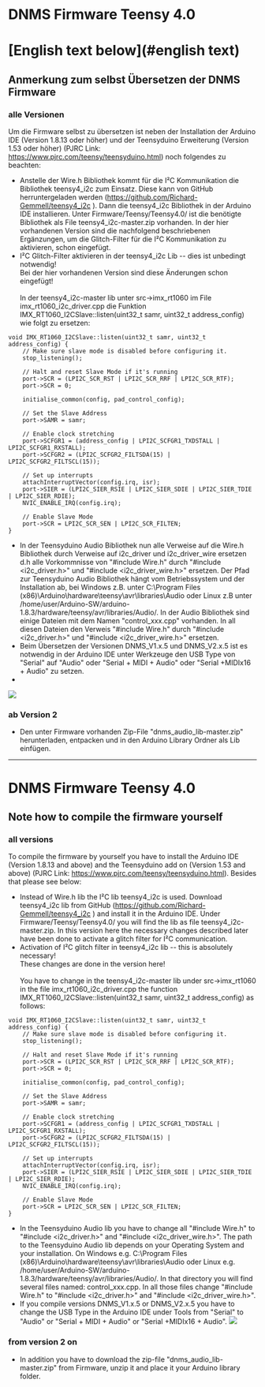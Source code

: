 # DNMS Firmware Teensy 4.0

# [English text below](#english text)

## Anmerkung zum selbst Übersetzen der DNMS Firmware 

### alle Versionen

Um die Firmware selbst zu übersetzen ist neben der Installation der Arduino IDE (Version 1.8.13 oder höher) und der Teensyduino Erweiterung (Version 1.53 oder höher) (PJRC Link: https://www.pjrc.com/teensy/teensyduino.html) noch folgendes zu beachten:
- Anstelle der Wire.h Bibliothek kommt für die I²C Kommunikation die Bibliothek teensy4_i2c zum Einsatz. Diese kann von GitHub herruntergeladen werden (https://github.com/Richard-Gemmell/teensy4_i2c ). Dann die teensy4_i2c Bibliothek in der Arduino IDE installieren. Unter Firmware/Teensy/Teensy4.0/ ist die benötigte Bibliothek als File teensy4_i2c-master.zip vorhanden. In der hier vorhandenen Version sind die nachfolgend beschriebenen Ergänzungen, um die Glitch-Filter für die I²C Kommunikation zu aktivieren, schon eingefügt.
- I²C Glitch-Filter aktivieren in der teensy4_i2c Lib -- dies ist unbedingt notwendig!  <br>
Bei der hier vorhandenen Version sind diese Änderungen schon eingefügt! <br> <br>
In der teensy4_i2c-master lib unter src->imx_rt1060 im File imx_rt1060_i2c_driver.cpp die Funktion IMX_RT1060_I2CSlave::listen(uint32_t samr, uint32_t address_config) wie folgt zu ersetzen:
	
```
void IMX_RT1060_I2CSlave::listen(uint32_t samr, uint32_t address_config) {
    // Make sure slave mode is disabled before configuring it.
    stop_listening();

    // Halt and reset Slave Mode if it's running
    port->SCR = (LPI2C_SCR_RST | LPI2C_SCR_RRF | LPI2C_SCR_RTF);
    port->SCR = 0;

    initialise_common(config, pad_control_config);

    // Set the Slave Address
    port->SAMR = samr;

    // Enable clock stretching
    port->SCFGR1 = (address_config | LPI2C_SCFGR1_TXDSTALL | LPI2C_SCFGR1_RXSTALL);
    port->SCFGR2 = (LPI2C_SCFGR2_FILTSDA(15) | LPI2C_SCFGR2_FILTSCL(15));

    // Set up interrupts
    attachInterruptVector(config.irq, isr);
    port->SIER = (LPI2C_SIER_RSIE | LPI2C_SIER_SDIE | LPI2C_SIER_TDIE | LPI2C_SIER_RDIE);
    NVIC_ENABLE_IRQ(config.irq);

    // Enable Slave Mode
    port->SCR = LPI2C_SCR_SEN | LPI2C_SCR_FILTEN;
}

```
- In der Teensyduino Audio Bibliothek nun alle Verweise auf die Wire.h Bibliothek durch Verweise auf i2c_driver und i2c_driver_wire ersetzen d.h alle Vorkommnisse von "#include Wire.h" durch "#include <i2c_driver.h>" und "#include <i2c_driver_wire.h>" ersetzen. Der Pfad zur Teensyduino Audio Bibliothek hängt vom Betriebssystem und der Installation ab, bei Windows z.B. unter C:\Program Files (x86)\Arduino\hardware\teensy\avr\libraries\Audio oder Linux z.B unter /home/user/Arduino-SW/arduino-1.8.3/hardware/teensy/avr/libraries/Audio/.
In der Audio Bibliothek sind einige Dateien mit dem Namen "control_xxx.cpp" vorhanden. In all diesen Dateien den Verweis "#include Wire.h" durch "#include <i2c_driver.h>" und "#include <i2c_driver_wire.h>" ersetzen.
- Beim Übersetzen der Versionen DNMS_V1.x.5 und DNMS_V2.x.5 ist es notwendig in der Arduino IDE unter Werkzeuge den USB Type von "Serial" auf "Audio" oder "Serial + MIDI + Audio" oder "Serial +MIDIx16 + Audio" zu setzen.
- 
<img src="images/Arduino IDE Teensy4.0 USB.jpg"><br>


### ab Version 2

- Den unter Firmware vorhanden Zip-File "dnms_audio_lib-master.zip" herunterladen, entpacken und in den Arduino Library Ordner als Lib einfügen.



------------------------------------------------------------------------


# <a name="english text"></a>DNMS Firmware Teensy 4.0

## Note how to compile the firmware yourself

### all versions

To compile the firmware by yourself you have to install the Arduino IDE (Version 1.8.13 and above) and the Teensyduino add on (Version 1.53 and above) (PJRC Link: https://www.pjrc.com/teensy/teensyduino.html). Besides that please see below:
- Instead of Wire.h lib the I²C lib teensy4_i2c is used. Download teensy4_i2c lib from GitHub (https://github.com/Richard-Gemmell/teensy4_i2c ) and install it in the Arduino IDE. Under Firmware/Teensy/Teensy4.0/ you will find the lib as file teensy4_i2c-master.zip. In this version here the necessary changes described later have been done to activate a glitch filter for I²C communication.
- Activation of I²C glitch filter in teensy4_i2c lib -- this is absolutely necessary! <br>
These changes are done in the version here! <br><br>
You have to change in the teensy4_i2c-master lib under src->imx_rt1060 in the file imx_rt1060_i2c_driver.cpp the function IMX_RT1060_I2CSlave::listen(uint32_t samr, uint32_t address_config) as follows:
```
void IMX_RT1060_I2CSlave::listen(uint32_t samr, uint32_t address_config) {
    // Make sure slave mode is disabled before configuring it.
    stop_listening();

    // Halt and reset Slave Mode if it's running
    port->SCR = (LPI2C_SCR_RST | LPI2C_SCR_RRF | LPI2C_SCR_RTF);
    port->SCR = 0;

    initialise_common(config, pad_control_config);

    // Set the Slave Address
    port->SAMR = samr;

    // Enable clock stretching
    port->SCFGR1 = (address_config | LPI2C_SCFGR1_TXDSTALL | LPI2C_SCFGR1_RXSTALL);
    port->SCFGR2 = (LPI2C_SCFGR2_FILTSDA(15) | LPI2C_SCFGR2_FILTSCL(15));

    // Set up interrupts
    attachInterruptVector(config.irq, isr);
    port->SIER = (LPI2C_SIER_RSIE | LPI2C_SIER_SDIE | LPI2C_SIER_TDIE | LPI2C_SIER_RDIE);
    NVIC_ENABLE_IRQ(config.irq);

    // Enable Slave Mode
    port->SCR = LPI2C_SCR_SEN | LPI2C_SCR_FILTEN;
}

```

- In the Teensyduino Audio lib you have to change all "#include Wire.h" to "#include <i2c_driver.h>" and "#include <i2c_driver_wire.h>". The path to the Teensyduino Audio lib depends on your Operating System and your installation. On Windows e.g. C:\Program Files (x86)\Arduino\hardware\teensy\avr\libraries\Audio oder Linux e.g. /home/user/Arduino-SW/arduino-1.8.3/hardware/teensy/avr/libraries/Audio/. In that directory you will find several files named: control_xxx.cpp. In all those files change "#include Wire.h" to "#include <i2c_driver.h>" and "#include <i2c_driver_wire.h>".
- If you compile versions DNMS_V1.x.5 or DNMS_V2.x.5 you have to change the USB Type in the Arduino IDE under Tools from "Serial" to "Audio" or "Serial + MIDI + Audio" or "Serial +MIDIx16 + Audio".
<img src="images/Arduino IDE Teensy4.0 USB.jpg"><br> 


### from version 2 on

- In addition you have to download the zip-file "dnms_audio_lib-master.zip" from Firmware, unzip it and place it your Arduino library folder.

